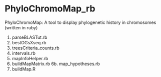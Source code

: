 # PhyloChromoMap_rb
PhyloChromoMap: A tool to display phylogenetic history in chromosomes (written in ruby)

1. parseBLASTut.rb
2. bestOGsXseq.rb
3. treesCriteria_counts.rb
4. intervals.rb
5. mapInfoHelper.rb
6. buildMapMatrix.rb
6b. map_hypotheses.rb
7. buildMap.R
